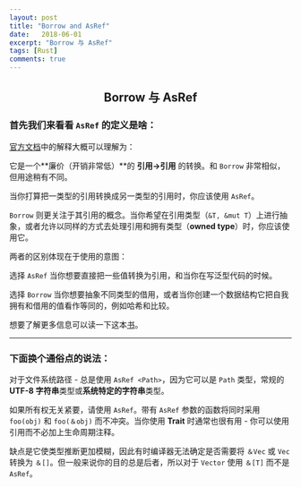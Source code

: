```yaml
---
layout: post
title: "Borrow and AsRef"
date:   2018-06-01
excerpt: "Borrow 与 AsRef"
tags: [Rust]
comments: true
---
```


<center><h2>Borrow 与 AsRef</h2></center>

<!--more-->

### 首先我们来看看 `AsRef` 的定义是啥：

[官方文档](https://doc.rust-lang.org/nightly/std/convert/trait.AsRef.html)中的解释大概可以理解为：

它是一个**廉价（开销非常低）**的 **引用->引用** 的转换。和 `Borrow` 非常相似，但用途稍有不同。

当你打算把一类型的引用转换成另一类型的引用时，你应该使用 `AsRef`。

`Borrow` 则更关注于其引用的概念。当你希望在引用类型（`&T, &mut T`）上进行抽象，或者允许以同样的方式去处理引用和拥有类型（**owned type**）时，你应该使用它。

两者的区别体现在于使用的意图：

选择 `AsRef` 当你想要直接把一些值转换为引用，和当你在写泛型代码的时候。

选择 `Borrow` 当你想要抽象不同类型的借用，或者当你创建一个数据结构它把自我拥有和借用的值看作等同的，例如哈希和比较。

想要了解更多信息可以读一下这本[书](https://doc.rust-lang.org/book/first-edition/borrow-and-asref.html)。

---

### 下面换个通俗点的说法：

对于文件系统路径 - 总是使用 `AsRef <Path>`，因为它可以是 `Path` 类型，常规的 **UTF-8 字符串**类型或**系统特定的字符串**类型。

如果所有权无关紧要，请使用 `AsRef`。带有 `AsRef` 参数的函数将同时采用 `foo(obj)` 和 `foo(＆obj)` 而不冲突。当你使用 **Trait** 时通常也很有用 - 你可以使用引用而不必加上生命周期注释。

缺点是它使类型推断更加模糊，因此有时编译器无法确定是否需要将 `＆Vec` 或 `Vec` 转换为 `＆[]`。但一般来说你的目的总是后者，所以对于 `Vector` 使用 `＆[T]` 而不是 `AsRef`。